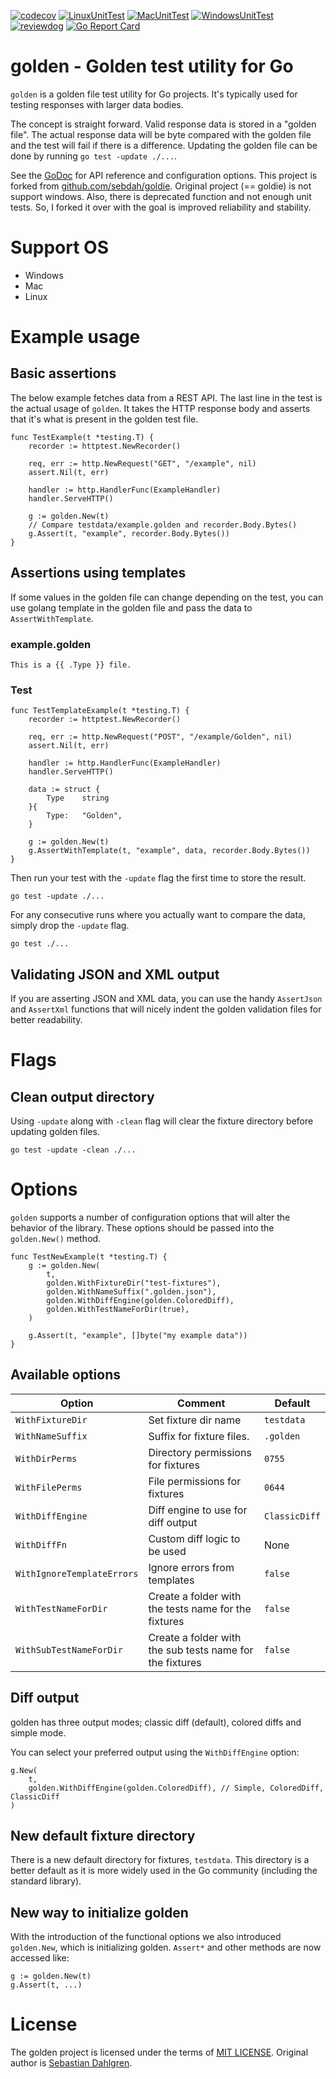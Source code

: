 [![codecov](https://codecov.io/gh/nao1215/golden/branch/main/graph/badge.svg?token=1FOBHgWJpR)](https://codecov.io/gh/nao1215/golden)
[![LinuxUnitTest](https://github.com/nao1215/golden/actions/workflows/linux_test.yml/badge.svg)](https://github.com/nao1215/golden/actions/workflows/linux_test.yml)
[![MacUnitTest](https://github.com/nao1215/golden/actions/workflows/mac_test.yml/badge.svg)](https://github.com/nao1215/golden/actions/workflows/mac_test.yml)
[![WindowsUnitTest](https://github.com/nao1215/golden/actions/workflows/windows.yml/badge.svg)](https://github.com/nao1215/golden/actions/workflows/windows.yml)
[![reviewdog](https://github.com/nao1215/golden/actions/workflows/reviewdog.yml/badge.svg)](https://github.com/nao1215/golden/actions/workflows/reviewdog.yml)
[![Go Report Card](https://goreportcard.com/badge/github.com/nao1215/golden)](https://goreportcard.com/report/github.com/nao1215/golden)

# golden - Golden test utility for Go
`golden` is a golden file test utility for Go projects. It's typically used for testing responses with larger data bodies. 
  
The concept is straight forward. Valid response data is stored in a "golden file". The actual response data will be byte compared with the golden file and the test will fail if there is a difference. Updating the golden file can be done by running `go test -update ./...`.

See the [GoDoc](https://godoc.org/github.com/nao1215/golden) for API reference and configuration options.
This project is forked from [github.com/sebdah/goldie](https://github.com/sebdah/goldie). Original project (== goldie) is not support windows. Also, there is deprecated function and not enough unit tests. So, I forked it over with the goal is improved reliability and stability. 

# Support OS
- Windows
- Mac
- Linux
  
# Example usage
## Basic assertions
The below example fetches data from a REST API. The last line in the test is the
actual usage of `golden`. It takes the HTTP response body and asserts that it's
what is present in the golden test file.

```
func TestExample(t *testing.T) {
    recorder := httptest.NewRecorder()

    req, err := http.NewRequest("GET", "/example", nil)
    assert.Nil(t, err)

    handler := http.HandlerFunc(ExampleHandler)
    handler.ServeHTTP()

    g := golden.New(t)
    // Compare testdata/example.golden and recorder.Body.Bytes()
    g.Assert(t, "example", recorder.Body.Bytes())
}
```

## Assertions using templates
If some values in the golden file can change depending on the test, you can use
golang template in the golden file and pass the data to `AssertWithTemplate`.

### example.golden
```
This is a {{ .Type }} file.
```

### Test
```
func TestTemplateExample(t *testing.T) {
    recorder := httptest.NewRecorder()

    req, err := http.NewRequest("POST", "/example/Golden", nil)
    assert.Nil(t, err)

    handler := http.HandlerFunc(ExampleHandler)
    handler.ServeHTTP()

    data := struct {
        Type	string
    }{
        Type:	"Golden",
    }

    g := golden.New(t)
    g.AssertWithTemplate(t, "example", data, recorder.Body.Bytes())
}
```

Then run your test with the `-update` flag the first time to store the result.

`go test -update ./...`

For any consecutive runs where you actually want to compare the data, simply
drop the `-update` flag.

`go test ./...`

## Validating JSON and XML output

If you are asserting JSON and XML data, you can use the handy `AssertJson` and
`AssertXml` functions that will nicely indent the golden validation files for
better readability.

# Flags

## Clean output directory

Using `-update` along with `-clean` flag will clear the fixture directory before updating golden files.

`go test -update -clean ./...`


# Options

`golden` supports a number of configuration options that will alter the behavior
of the library.  These options should be passed into the `golden.New()` method.

```
func TestNewExample(t *testing.T) {
    g := golden.New(
        t,
        golden.WithFixtureDir("test-fixtures"),
        golden.WithNameSuffix(".golden.json"),
        golden.WithDiffEngine(golden.ColoredDiff),
        golden.WithTestNameForDir(true),
    )

    g.Assert(t, "example", []byte("my example data"))
}
```

## Available options

| Option                     | Comment                                                  | Default
|----------------------------|----------------------------------------------------------|-------------
| `WithFixtureDir`           | Set fixture dir name                                     | `testdata`
| `WithNameSuffix`           | Suffix for fixture files.                                | `.golden`
| `WithDirPerms`             | Directory permissions for fixtures                       | `0755`
| `WithFilePerms`            | File permissions for fixtures                            | `0644`
| `WithDiffEngine`           | Diff engine to use for diff output                       | `ClassicDiff`
| `WithDiffFn`               | Custom diff logic to be used                             | None
| `WithIgnoreTemplateErrors` | Ignore errors from templates                             | `false`
| `WithTestNameForDir`       | Create a folder with the tests name for the fixtures     | `false`
| `WithSubTestNameForDir`    | Create a folder with the sub tests name for the fixtures | `false`

## Diff output

golden has three output modes; classic diff (default), colored diffs and simple
mode.

You can select your preferred output using the `WithDiffEngine` option:

```
g.New(
    t,
    golden.WithDiffEngine(golden.ColoredDiff), // Simple, ColoredDiff, ClassicDiff
)
```

## New default fixture directory
There is a new default directory for fixtures, `testdata`. This directory is a better default as it is more widely used in the Go community (including the standard library). 

## New way to initialize golden
With the introduction of the functional options we also introduced `golden.New`, which is initializing golden. `Assert*` and other methods are now accessed like:

```
g := golden.New(t)
g.Assert(t, ...)
```

# License
The golden project is licensed under the terms of [MIT LICENSE](./LICENSE).
Original author is [Sebastian Dahlgren](https://github.com/sebdah/).
